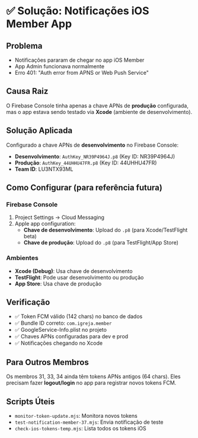 # ✅ Solução: Notificações iOS Member App

## Problema
- Notificações pararam de chegar no app iOS Member
- App Admin funcionava normalmente
- Erro 401: "Auth error from APNS or Web Push Service"

## Causa Raiz
O Firebase Console tinha apenas a chave APNs de **produção** configurada, mas o app estava sendo testado via **Xcode** (ambiente de desenvolvimento).

## Solução Aplicada
Configurado a chave APNs de **desenvolvimento** no Firebase Console:
- **Desenvolvimento**: `AuthKey_NR39P4964J.p8` (Key ID: NR39P4964J)
- **Produção**: `AuthKey_44UHHU47FR.p8` (Key ID: 44UHHU47FR)
- **Team ID**: LU3NTX93ML

## Como Configurar (para referência futura)

### Firebase Console
1. Project Settings → Cloud Messaging
2. Apple app configuration:
   - **Chave de desenvolvimento**: Upload do `.p8` (para Xcode/TestFlight beta)
   - **Chave de produção**: Upload do `.p8` (para TestFlight/App Store)

### Ambientes
- **Xcode (Debug)**: Usa chave de desenvolvimento
- **TestFlight**: Pode usar desenvolvimento ou produção
- **App Store**: Usa chave de produção

## Verificação
- ✅ Token FCM válido (142 chars) no banco de dados
- ✅ Bundle ID correto: `com.igreja.member`
- ✅ GoogleService-Info.plist no projeto
- ✅ Chaves APNs configuradas para dev e prod
- ✅ Notificações chegando no Xcode

## Para Outros Membros
Os membros 31, 33, 34 ainda têm tokens APNs antigos (64 chars).
Eles precisam fazer **logout/login** no app para registrar novos tokens FCM.

## Scripts Úteis
- `monitor-token-update.mjs`: Monitora novos tokens
- `test-notification-member-37.mjs`: Envia notificação de teste
- `check-ios-tokens-temp.mjs`: Lista todos os tokens iOS
